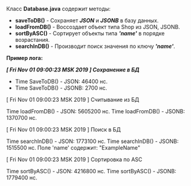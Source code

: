 Класс **Database.java** содержит методы:
+ **saveToDB()** - Сохраняет ***JSON*** и ***JSONB*** в базу данных.
+ **loadFromDB()** - Воссоздает объект типа Shop из JSON, JSONB.
+ **sortByASC()** - Сортирует объекты типа ***'name'*** в порядке возрастания.
+ **searchInDB()** - Производит поиск значения по ключу ***'name'***.

**Пример лога:**

***[ Fri Nov 01 09:00:23 MSK 2019 ] Сохранение в БД***
+ Time SaveToDB() - JSON:  46400 нс.
+ Time SaveToDB() - JSONB: 2700 нс.

[ Fri Nov 01 09:00:23 MSK 2019 ] Считывание из БД

 Time loadFromDB() - JSON:  5605200 нс.
 Time loadFromDB() - JSONB: 1370700 нс.

[ Fri Nov 01 09:00:23 MSK 2019 ] Поиск в БД

 Time searchInDB() - JSON:  1773100 нс.
 Time searchInDB() - JSONB: 1515500 нс.
 Поле 'name' содержит: "ExampleName"

[ Fri Nov 01 09:00:23 MSK 2019 ] Сортировка по ASC

 Time sortByASC() - JSON:  4216800 нс.
 Time sortByASC() - JSONB: 1779400 нс.

